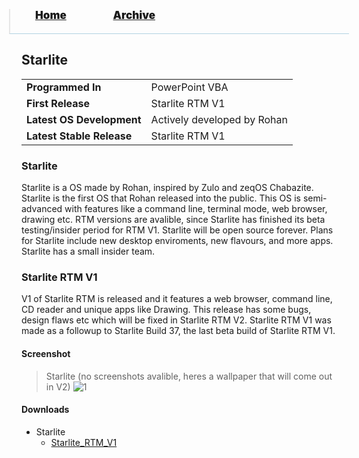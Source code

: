 <blockquote style="background: #0000;border-bottom: 1px solid #B2D2E1;height: 30px;margin: 0 -20px 20px;padding: 0px 20px 9px 40px;">
  <p style=""><a href="https://hexa-one.github.io/pptos-wiki/" style="font-size: 17px;font-weight: 900;font-style: normal;text-shadow: rgba(255,255,255,0.9) 0 1px 0;">Home</a>&nbsp;&nbsp;&nbsp;&nbsp;&nbsp;&nbsp;&nbsp;&nbsp;&nbsp;&nbsp;&nbsp;&nbsp;&nbsp;&nbsp;&nbsp;&nbsp;&nbsp;&nbsp;
    <a href="https://hexa-one.github.io/pptos-wiki/archive/" style="font-size: 17px;font-weight: 900;font-style: normal;text-shadow: rgba(255,255,255,0.9) 0 1px 0;">Archive</a>
  </p>
</blockquote>

## Starlite

|                           |                               |
| ------------------------- | ----------------------------- |
| **Programmed In**         | PowerPoint VBA                | 
| **First Release**         | Starlite RTM V1               |
| **Latest OS Development** | Actively developed by Rohan   |
| **Latest Stable Release** | Starlite RTM V1               |

### Starlite

Starlite is a OS made by Rohan, inspired by Zulo and zeqOS Chabazite. Starlite is the first OS that Rohan released into the public. This OS is semi-advanced with 
features like a command line, terminal mode, web browser, drawing etc. RTM versions are avalible, since Starlite has finished its beta testing/insider period for RTM V1.
Starlite will be open source forever. Plans for Starlite include new desktop enviroments, new flavours, and more apps. Starlite has a small insider team.

### Starlite RTM V1

V1 of Starlite RTM is released and it features a web browser, command line, CD reader and unique apps like Drawing. This release has some
bugs, design flaws etc which will be fixed in Starlite RTM V2. Starlite RTM V1 was made as a followup to Starlite Build 37, the last beta build of Starlite RTM V1.

#### Screenshot

> Starlite (no screenshots avalible, heres a wallpaper that will come out in V2) 
![1](https://user-images.githubusercontent.com/58103738/130615758-8b279b8c-c1b5-4a62-81e3-1d3a3f48ee52.png)


#### Downloads

- Starlite 
   - [Starlite_RTM_V1](https://github.com/hexa-one/pptos-wiki/raw/gh-pages/files/Starlite/Starlite_RTM_V1.pptm)
   
<body style="background-image: url(https://raw.githubusercontent.com/hexa-one/pptos-wiki/gh-pages/assets/background/background.png);background-repeat: no-repeat;background-attachment: fixed;background-size: cover;">
